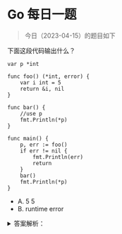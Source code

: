 # Go 每日一题

> 今日（2023-04-15）的题目如下

下面这段代码输出什么？

```golang
var p *int

func foo() (*int, error) {
	var i int = 5
	return &i, nil
}

func bar() {
	//use p
	fmt.Println(*p)
}

func main() {
	p, err := foo()
	if err != nil {
		fmt.Println(err)
		return
	}
	bar()
	fmt.Println(*p)
}
```

- A. 5 5
- B. runtime error

<details>
<summary>答案解析：</summary>
<div>

参考答案及解析：B。

知识点：变量作用域。问题出在操作符 `:=`，对于使用 `:=` 定义的变量，如果新变量与同名已定义的变量不在同一个作用域中，那么 Go 会新定义这个变量。对于本例来说，main() 函数里的 p 是新定义的变量，会遮住全局变量 p，导致执行到 `bar()`时程序，全局变量 p 依然还是 nil，程序随即 Crash。

正确的做法是将 main() 函数修改为：

```golang
func main() {
	var err error
	p, err = foo()
	if err != nil {
		fmt.Println(err)
		return
	}
	bar()
	fmt.Println(*p)
}
```

这道题目引自 Tony Bai 老师的一篇文章，原文讲的很详细，推荐。

[https://tonybai.com/2015/01/13/a-hole-about-variable-scope-in-golang/](https://tonybai.com/2015/01/13/a-hole-about-variable-scope-in-golang/)

</div>
</details>

